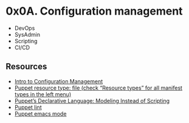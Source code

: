 #  0x0A. Configuration management
* DevOps
* SysAdmin
* Scripting
* CI/CD

## Resources

*    [Intro to Configuration Management](https://www.digitalocean.com/community/tutorials/an-introduction-to-configuration-management "Title")
*    [Puppet resource type: file (check “Resource types” for all manifest types in the left menu)](https://www.puppet.com/docs/puppet/5.5/types/file.html "Title")
*    [Puppet’s Declarative Language: Modeling Instead of Scripting](https://www.puppet.com/blog "Title")
*    [Puppet lint](http://puppet-lint.com/ "Title")
*    [Puppet emacs mode](https://github.com/voxpupuli/puppet-mode "Title")
